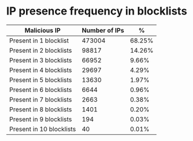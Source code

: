 # IP presence frequency in blocklists
| Malicious IP | Number of IPs | % |
|----|----|----|
| Present in 1 blocklist | 473004 | 68.25% |
| Present in 2 blocklists | 98817 | 14.26% |
| Present in 3 blocklists | 66952 | 9.66% |
| Present in 4 blocklists | 29697 | 4.29% |
| Present in 5 blocklists | 13630 | 1.97% |
| Present in 6 blocklists | 6644 | 0.96% |
| Present in 7 blocklists | 2663 | 0.38% |
| Present in 8 blocklists | 1401 | 0.20% |
| Present in 9 blocklists | 194 | 0.03% |
| Present in 10 blocklists | 40 | 0.01% |

